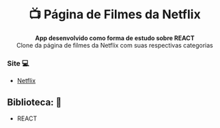 <h1 align="center">📺 Página de Filmes da Netflix</h1>
<p align="center">
  <strong>App desenvolvido como forma de estudo sobre REACT</strong>
  <br>
  <span>Clone da página de filmes da Netflix com suas respectivas categorias</span>
</p>




### Site 💻

- [Netflix](https://netflix-react-matheusdias20.vercel.app/)

## Biblioteca: 📙
- REACT
